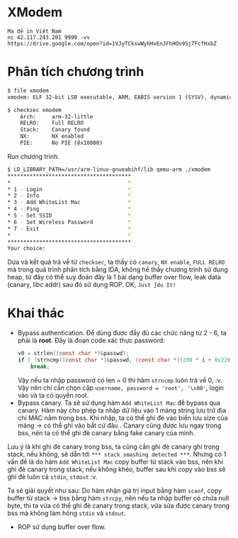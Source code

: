 # XModem
```
Ma dê in Việt Nam
nc 42.117.243.201 9999 -vv
https://drive.google.com/open?id=1VJyTCkswWyhHvEnJFhHOs9Sj7FcfHxbZ
```

# Phân tích chương trình
``` bash
$ file xmodem
xmodem: ELF 32-bit LSB executable, ARM, EABI5 version 1 (SYSV), dynamically linked, interpreter /lib/ld-linux-armhf.so.3, for GNU/Linux 3.2.0, BuildID[sha1]=65eac2d8cc3090ad868af0d90a51b1a56d08fe93, stripped

$ checksec xmodem
    Arch:     arm-32-little
    RELRO:    Full RELRO
    Stack:    Canary found
    NX:       NX enabled
    PIE:      No PIE (0x10000)
```
Run chương trình.
``` bash
$ LD_LIBRARY_PATH=/usr/arm-linux-gnueabihf/lib qemu-arm ./xmodem
***************************************
*                                     *
* 1 - Login                           *
* 2 - Info                            *
* 3 - Add WhiteList Mac               *
* 4 - Ping                            *
* 5 - Set SSID                        *
* 6 - Set Wireless Password           *
* 7 - Exit                            *
*                                     *
***************************************
Your choice: 
```
Dựa và kết quả trả về từ `checksec`, ta thấy có `canary`, `NX enable`, `FULL RELRO` mà trong quá trình phân tích bằng IDA, không hề thấy chương trình sử dụng heap, từ đây có thể suy đoán đây là 1 bài dạng buffer over flow, leak data (canary, libc addr) sau đó sử dụng ROP. OK, `Just ∫du It!`
# Khai thác
+ Bypass authentication.
Để dùng được đầy đủ các chức năng từ 2 - 6, ta phải là **root**. Đây là đoạn code xác thực password:
    ``` C
    v0 = strlen((const char *)&passwd);
    if ( !strncmp((const char *)&passwd, (const char *)(200 * i + 0x220EC), v0) )
        break;
    ```
    Vậy nếu ta nhập password có len = 0 thì hàm `strncmp` luôn trả về 0, :v. Vậy nên chỉ cần chọn cặp `username, password = 'root', '\x00'`, login vào và ta có quyền root.
+ Bypass canary.
Ta sẽ sử dụng hàm `Add WhiteList Mac` để bypass qua canary. Hàm này cho phép ta nhập dữ liệu vào 1 mảng string lưu trữ địa chỉ MAC nằm trong bss. Khi nhập, ta có thể ghi đè vào biến lưu size của mảng -> có thể ghi vào bất cứ đâu . Canary cũng được lưu ngay trong bss, nên ta có thể ghi đè canary bằng fake canary của mình.

Lưu ý là khi ghi đè canary trong bss, ta cũng cần ghi đè canary ghi trong stack, nếu không, sẽ dẫn tới `*** stack smashing detected ***`. Nhưng có 1 vấn đề là  do hàm `Add WhiteList Mac` copy buffer từ stack vào bss, nên khi ghi đè canary trong stack, nếu không khéo, buffer sau khi copy vào bss sẽ ghi đè luôn cả `stdin`, `stdout` :v.

Ta sẽ giải quyết như sau: Do hàm nhận giá trị input bằng hàm `scanf`, copy buffer từ stack -> bss bằng hàm `strcpy`, nên nếu ta nhập buffer có chứa null byte, thì ta vừa có thể ghi đè canary trong stack, vừa sửa được canary trong bss mà không làm hỏng `stdin` và `stdout`.
+ ROP sử dụng buffer over flow.
